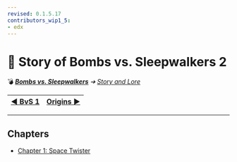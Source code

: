 ```yaml
---
revised: 0.1.5.17
contributors_wip1_5:
- edx
---
```


# 📁 Story of Bombs vs. Sleepwalkers 2

💣 ***[Bombs vs. Sleepwalkers][home]** ➔ [Story and Lore][story]*

| [◀️ BvS 1][prev] | [Origins ▶️][next] |
| --: | :-- |

****

## Chapters

- [Chapter 1: Space Twister][ch1]

[home]: /README.md
[prev]: /story/bvs1/readme.md
[next]: /story/bvso/readme.md
[story]: /story/readme.md
[ch1]: /story/bvs2/01_space_twister.md
